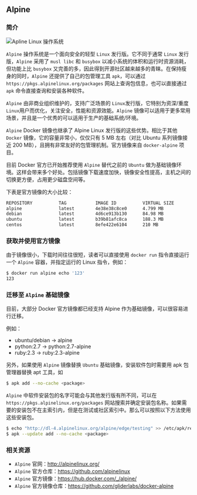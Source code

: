 ## Alpine

### 简介

![Apline Linux 操作系统](_images/alpinelinux-logo.png)

`Alpine` 操作系统是一个面向安全的轻型 `Linux` 发行版。它不同于通常 `Linux` 发行版，`Alpine` 采用了 `musl libc` 和 `busybox` 以减小系统的体积和运行时资源消耗，但功能上比 `busybox` 又完善的多，因此得到开源社区越来越多的青睐。在保持瘦身的同时，`Alpine` 还提供了自己的包管理工具 `apk`，可以通过 `https://pkgs.alpinelinux.org/packages` 网站上查询包信息，也可以直接通过 `apk` 命令直接查询和安装各种软件。

`Alpine` 由非商业组织维护的，支持广泛场景的 `Linux`发行版，它特别为资深/重度`Linux`用户而优化，关注安全，性能和资源效能。`Alpine` 镜像可以适用于更多常用场景，并且是一个优秀的可以适用于生产的基础系统/环境。

`Alpine` Docker 镜像也继承了 Alpine Linux 发行版的这些优势。相比于其他 `Docker` 镜像，它的容量非常小，仅仅只有 5 MB 左右（对比 Ubuntu 系列镜像接近 200 MB），且拥有非常友好的包管理机制。官方镜像来自 `docker-alpine` 项目。

目前 Docker 官方已开始推荐使用 `Alpine` 替代之前的 `Ubuntu` 做为基础镜像环境。这样会带来多个好处。包括镜像下载速度加快，镜像安全性提高，主机之间的切换更方便，占用更少磁盘空间等。

下表是官方镜像的大小比较：

```bash
REPOSITORY          TAG           IMAGE ID          VIRTUAL SIZE
alpine              latest        4e38e38c8ce0      4.799 MB
debian              latest        4d6ce913b130      84.98 MB
ubuntu              latest        b39b81afc8ca      188.3 MB
centos              latest        8efe422e6104      210 MB
```

### 获取并使用官方镜像

由于镜像很小，下载时间往往很短，读者可以直接使用 `docker run` 指令直接运行一个 `Alpine` 容器，并指定运行的 Linux 指令，例如：

```bash
$ docker run alpine echo '123'
123
```

### 迁移至 `Alpine` 基础镜像

目前，大部分 Docker 官方镜像都已经支持 Alpine 作为基础镜像，可以很容易进行迁移。

例如：

* ubuntu/debian -> alpine
* python:2.7 -> python:2.7-alpine
* ruby:2.3 -> ruby:2.3-alpine

另外，如果使用 `Alpine` 镜像替换 `Ubuntu` 基础镜像，安装软件包时需要用 apk 包管理器替换 apt 工具，如

```bash
$ apk add --no-cache <package>
```

`Alpine` 中软件安装包的名字可能会与其他发行版有所不同，可以在 `https://pkgs.alpinelinux.org/packages` 网站搜索并确定安装包名称。如果需要的安装包不在主索引内，但是在测试或社区索引中。那么可以按照以下方法使用这些安装包。

```bash
$ echo "http://dl-4.alpinelinux.org/alpine/edge/testing" >> /etc/apk/repositories
$ apk --update add --no-cache <package>
```

### 相关资源

* `Alpine` 官网：http://alpinelinux.org/
* `Alpine` 官方仓库：https://github.com/alpinelinux
* `Alpine` 官方镜像：https://hub.docker.com/_/alpine/
* `Alpine` 官方镜像仓库：https://github.com/gliderlabs/docker-alpine
